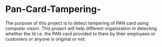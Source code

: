 # Pan-Card-Tampering-
The purpose of this project is to detect tampering of PAN card using computer vision. This project will help different organization in detecting whether the Id i.e. the PAN card provided to them by thier employees or customers or anyone is original or not.
